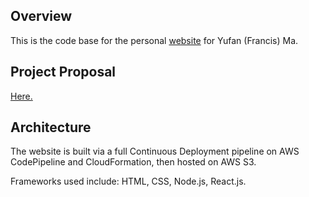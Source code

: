 ## Overview 
This is the code base for the personal <a href="https://yufanma.com">website</a> for Yufan (Francis) Ma.

## Project Proposal
<a href="https://docs.google.com/document/d/1Yb5rhuk_6lzOHp8BvC4A0mJ0WPtVT_mtzF1-JQ6r3-Y/edit?usp=sharing">Here.</a>

## Architecture
The website is built via a full Continuous Deployment pipeline on AWS CodePipeline and CloudFormation, then hosted on AWS S3.

Frameworks used include: HTML, CSS, Node.js, React.js. 
